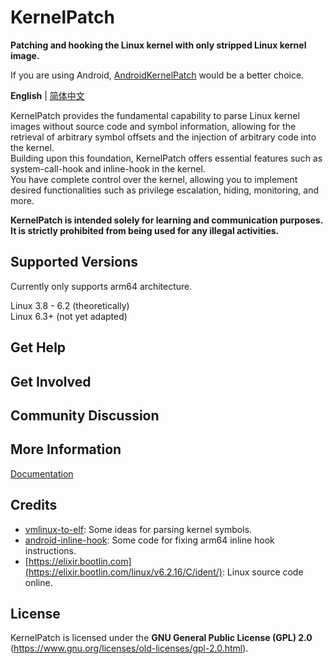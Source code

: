 # KernelPatch

**Patching and hooking the Linux kernel with only stripped Linux kernel image.**

If you are using Android, [AndroidKernelPatch](https://github.com/bmax121/AndroidKernelPatch) would be a better choice.

**English** | [简体中文](README_zh-CN.md)

KernelPatch provides the fundamental capability to parse Linux kernel images without source code and symbol information, allowing for the retrieval of arbitrary symbol offsets and the injection of arbitrary code into the kernel.  
Building upon this foundation, KernelPatch offers essential features such as system-call-hook and inline-hook in the kernel.  
You have complete control over the kernel, allowing you to implement desired functionalities such as privilege escalation, hiding, monitoring, and more.  

**KernelPatch is intended solely for learning and communication purposes. It is strictly prohibited from being used for any illegal activities.**

## Supported Versions

Currently only supports arm64 architecture.  

Linux 3.8 - 6.2 (theoretically)  
Linux 6.3+ (not yet adapted)  

## Get Help

## Get Involved

## Community Discussion

## More Information

[Documentation](./doc/en/)

## Credits

- [vmlinux-to-elf](https://github.com/marin-m/vmlinux-to-elf): Some ideas for parsing kernel symbols.
- [android-inline-hook](https://github.com/bytedance/android-inline-hook): Some code for fixing arm64 inline hook instructions.
- [https://elixir.bootlin.com](https://elixir.bootlin.com/linux/v6.2.16/C/ident/): Linux source code online.

## License

KernelPatch is licensed under the **GNU General Public License (GPL) 2.0** (<https://www.gnu.org/licenses/old-licenses/gpl-2.0.html>).
